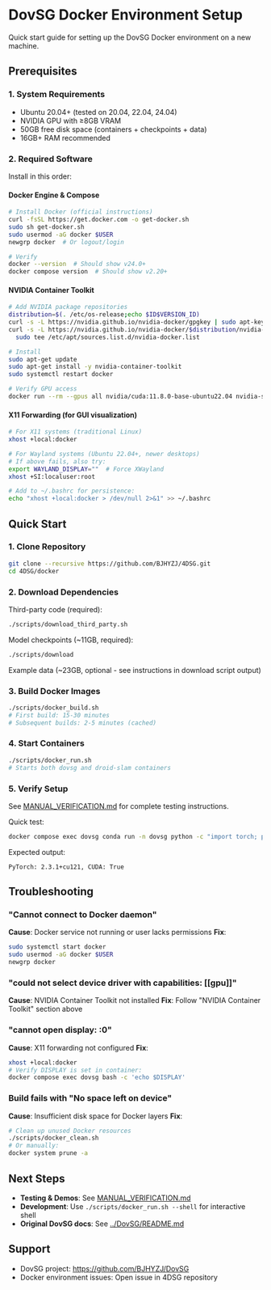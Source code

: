 # DovSG Docker Environment Setup

Quick start guide for setting up the DovSG Docker environment on a new machine.

## Prerequisites

### 1. System Requirements
- Ubuntu 20.04+ (tested on 20.04, 22.04, 24.04)
- NVIDIA GPU with ≥8GB VRAM
- 50GB free disk space (containers + checkpoints + data)
- 16GB+ RAM recommended

### 2. Required Software

Install in this order:

#### Docker Engine & Compose
```bash
# Install Docker (official instructions)
curl -fsSL https://get.docker.com -o get-docker.sh
sudo sh get-docker.sh
sudo usermod -aG docker $USER
newgrp docker  # Or logout/login

# Verify
docker --version  # Should show v24.0+
docker compose version  # Should show v2.20+
```

#### NVIDIA Container Toolkit
```bash
# Add NVIDIA package repositories
distribution=$(. /etc/os-release;echo $ID$VERSION_ID)
curl -s -L https://nvidia.github.io/nvidia-docker/gpgkey | sudo apt-key add -
curl -s -L https://nvidia.github.io/nvidia-docker/$distribution/nvidia-docker.list | \
  sudo tee /etc/apt/sources.list.d/nvidia-docker.list

# Install
sudo apt-get update
sudo apt-get install -y nvidia-container-toolkit
sudo systemctl restart docker

# Verify GPU access
docker run --rm --gpus all nvidia/cuda:11.8.0-base-ubuntu22.04 nvidia-smi
```

#### X11 Forwarding (for GUI visualization)
```bash
# For X11 systems (traditional Linux)
xhost +local:docker

# For Wayland systems (Ubuntu 22.04+, newer desktops)
# If above fails, also try:
export WAYLAND_DISPLAY=""  # Force XWayland
xhost +SI:localuser:root

# Add to ~/.bashrc for persistence:
echo "xhost +local:docker > /dev/null 2>&1" >> ~/.bashrc
```

## Quick Start

### 1. Clone Repository
```bash
git clone --recursive https://github.com/BJHYZJ/4DSG.git
cd 4DSG/docker
```

### 2. Download Dependencies

Third-party code (required):
```bash
./scripts/download_third_party.sh
```

Model checkpoints (~11GB, required):
```bash
./scripts/download
```

Example data (~23GB, optional - see instructions in download script output)

### 3. Build Docker Images
```bash
./scripts/docker_build.sh
# First build: 15-30 minutes
# Subsequent builds: 2-5 minutes (cached)
```

### 4. Start Containers
```bash
./scripts/docker_run.sh
# Starts both dovsg and droid-slam containers
```

### 5. Verify Setup
See [MANUAL_VERIFICATION.md](MANUAL_VERIFICATION.md) for complete testing instructions.

Quick test:
```bash
docker compose exec dovsg conda run -n dovsg python -c "import torch; print(f'PyTorch: {torch.__version__}, CUDA: {torch.cuda.is_available()}')"
```

Expected output:
```
PyTorch: 2.3.1+cu121, CUDA: True
```

## Troubleshooting

### "Cannot connect to Docker daemon"
**Cause**: Docker service not running or user lacks permissions
**Fix**:
```bash
sudo systemctl start docker
sudo usermod -aG docker $USER
newgrp docker
```

### "could not select device driver with capabilities: [[gpu]]"
**Cause**: NVIDIA Container Toolkit not installed
**Fix**: Follow "NVIDIA Container Toolkit" section above

### "cannot open display: :0"
**Cause**: X11 forwarding not configured
**Fix**:
```bash
xhost +local:docker
# Verify DISPLAY is set in container:
docker compose exec dovsg bash -c 'echo $DISPLAY'
```

### Build fails with "No space left on device"
**Cause**: Insufficient disk space for Docker layers
**Fix**:
```bash
# Clean up unused Docker resources
./scripts/docker_clean.sh
# Or manually:
docker system prune -a
```

## Next Steps

- **Testing & Demos**: See [MANUAL_VERIFICATION.md](MANUAL_VERIFICATION.md)
- **Development**: Use `./scripts/docker_run.sh --shell` for interactive shell
- **Original DovSG docs**: See [../DovSG/README.md](../DovSG/README.md)

## Support

- DovSG project: https://github.com/BJHYZJ/DovSG
- Docker environment issues: Open issue in 4DSG repository
